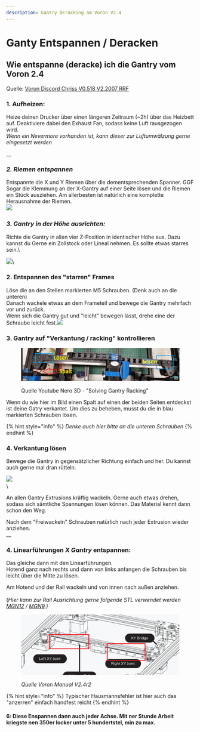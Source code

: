 ```yaml
---
description: Gantry DEracking am Voron V2.4
---
```


# Ganty Entspannen / Deracken

## Wie entspanne (deracke) ich die Gantry vom Voron 2.4

Quelle: [Voron Discord Chriss V0.518 V2.2007 RRF](https://discord.com/channels/460117602945990666/460819549202284553/898503103182155776)

### 1. Aufheizen:

Heize deinen Drucker über einen längeren Zeitraum (\~2h) über das Heizbett auf. Deaktiviere dabei den Exhaust Fan, sodass keine Luft rausgezogen wird.\
_Wenn ein Nevermore vorhanden ist, kann dieser zur Luftumwälzung gerne eingesetzt werden_

__

### _2. Riemen entspannen_

Entspannte die X und Y Riemen über die dementsprechenden Spanner. GGF Sogar die Klemmung an der X-Gantry auf einer Seite lösen und die Riemen ein Stück ausziehen. Am allerbesten ist natürlich eine komplette Herausnahme der Riemen.\
![](../../../../../.gitbook/assets/riemen\_enstpannen.PNG)



### _3. Gantry in der Höhe ausrichten:_

Richte die Gantry in allen vier Z-Position in identischer Höhe aus. Dazu kannst du Gerne ein Zollstock oder Lineal nehmen. Es sollte etwas starres sein.\


![](../../../../../.gitbook/assets/Gantry\_hoehe.PNG)\


### 2. Entspannen des "starren" Frames

Löse die an den Stellen markierten M5 Schrauben. (Denk auch an die unteren)\
Danach wackele etwas an dem Frameteil und bewege die Gantry mehrfach vor und zurück.\
Wenn sich die Gantry gut und "leicht" bewegen lässt, drehe eine der Schraube leicht fest.![](../../../../../.gitbook/assets/hintere\_x\_loesen.PNG)

### 3. Gantry auf "Verkantung / racking" kontrollieren

<figure><img src="../../../../../.gitbook/assets/Gantry_verkantet.PNG" alt=""><figcaption><p>Quelle Youtube Nero 3D - "Solving Gantry Racking"</p></figcaption></figure>

Wenn du wie hier im Bild einen Spalt auf einen der beiden Seiten entdeckst ist deine Gatry verkantet. Um dies zu beheben, musst du die in blau markierten Schrauben lösen.&#x20;

{% hint style="info" %}
_Denke auch hier bitte an die unteren Schrauben_&#x20;
{% endhint %}

### 4. Verkantung lösen

Bewege die Gantry in gegensätzlicher Richtung einfach und her. Du kannst auch gerne mal dran rütteln.

&#x20;![](../../../../../.gitbook/assets/derack\_g.PNG)\
\


An allen Gantry Extrusions kräftig wackeln. Gerne auch etwas drehen, sodass sich sämtliche Spannungen lösen können. Das Material kennt dann schon den Weg.&#x20;

Nach dem "Freiwackeln" Schrauben natürlich nach jeder Extrusion wieder anziehen. \
__

### 4. Linearführungen _X Gantry_ entspannen:

Das gleiche dann mit den Linearführungen. \
Hotend ganz nach rechts und dann von links anfangen die Schrauben bis leicht über die Mitte zu lösen.&#x20;

Am Hotend und der Rail wackeln und von innen nach außen anziehen. \
\
(_Hier kann zur Rail Ausrichtung gerne folgende STL verwendet werden_ [_MGN12_](https://github.com/VoronDesign/Voron-2/blob/Voron2.4/STLs/Tools/MGN12\_rail\_guide\_x2.stl) _/_ [_MGN9_](https://github.com/VoronDesign/Voron-2/blob/Voron2.4/STLs/Tools/MGN9\_rail\_guide\_x2.stl)_.)_

<figure><img src="../../../../../.gitbook/assets/X_Rail_V2.4.PNG" alt=""><figcaption><p><em>Quelle Voron Manual V2.4r2</em></p></figcaption></figure>

{% hint style="info" %}
Typischer Hausmannsfehler ist hier auch das "anzerren" einfach handfest reicht
{% endhint %}



#### &#x20;6: Diese Enspannen dann auch jeder Achse. Mit ner Stunde Arbeit kriegste nen 350er locker unter 5 hundertstel, min zu max.
